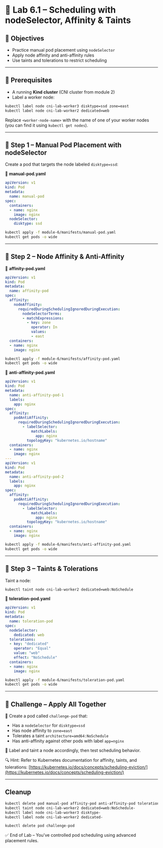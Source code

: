 # 🧪 Lab 6.1 – Scheduling with nodeSelector, Affinity & Taints

## 🎯 Objectives

* Practice manual pod placement using `nodeSelector`
* Apply node affinity and anti-affinity rules
* Use taints and tolerations to restrict scheduling

---

## 🔧 Prerequisites

* A running **Kind cluster** (CNI cluster from module 2)
* Label a worker node:

```bash
kubectl label node cni-lab-worker3 disktype=ssd zone=east
kubectl label node cni-lab-worker2 dedicated=web
```

  Replace `<worker-node-name>` with the name of one of your worker nodes (you can find it using `kubectl get nodes`).

---

## 📍 Step 1 – Manual Pod Placement with nodeSelector

Create a pod that targets the node labeled `disktype=ssd`:

📄 **manual-pod.yaml**

```yaml
apiVersion: v1
kind: Pod
metadata:
  name: manual-pod
spec:
  containers:
  - name: nginx
    image: nginx
  nodeSelector:
    disktype: ssd
```

```bash
kubectl apply -f module-6/manifests/manual-pod.yaml
kubectl get pods -o wide
```

---

## 🧲 Step 2 – Node Affinity & Anti-Affinity

📄 **affinity-pod.yaml**

```yaml
apiVersion: v1
kind: Pod
metadata:
  name: affinity-pod
spec:
  affinity:
    nodeAffinity:
      requiredDuringSchedulingIgnoredDuringExecution:
        nodeSelectorTerms:
        - matchExpressions:
          - key: zone
            operator: In
            values:
            - east
  containers:
  - name: nginx
    image: nginx
```

```bash
kubectl apply -f module-6/manifests/affinity-pod.yaml
kubectl get pods -o wide
```

📄 **anti-affinity-pod.yaml**

```yaml
apiVersion: v1
kind: Pod
metadata:
  name: anti-affinity-pod-1
  labels:
    app: nginx
spec:
  affinity:
    podAntiAffinity:
      requiredDuringSchedulingIgnoredDuringExecution:
        - labelSelector:
            matchLabels:
              app: nginx
          topologyKey: "kubernetes.io/hostname"
  containers:
  - name: nginx
    image: nginx
---
apiVersion: v1
kind: Pod
metadata:
  name: anti-affinity-pod-2
  labels:
    app: nginx
spec:
  affinity:
    podAntiAffinity:
      requiredDuringSchedulingIgnoredDuringExecution:
        - labelSelector:
            matchLabels:
              app: nginx
          topologyKey: "kubernetes.io/hostname"
  containers:
  - name: nginx
    image: nginx
```

```bash
kubectl apply -f module-6/manifests/anti-affinity-pod.yaml
kubectl get pods -o wide
```

---

## 🚫 Step 3 – Taints & Tolerations

Taint a node:

```bash
kubectl taint node cni-lab-worker2 dedicated=web:NoSchedule
```

📄 **toleration-pod.yaml**

```yaml
apiVersion: v1
kind: Pod
metadata:
  name: toleration-pod
spec:
  nodeSelector:
    dedicated: web
  tolerations:
  - key: "dedicated"
    operator: "Equal"
    value: "web"
    effect: "NoSchedule"
  containers:
  - name: nginx
    image: nginx
```

```bash
kubectl apply -f module-6/manifests/toleration-pod.yaml
kubectl get pods -o wide
```

---

## 🧠 Challenge – Apply All Together

🔹 Create a pod called `challenge-pod` that:

* Has a `nodeSelector` for `disktype=ssd`
* Has node affinity to `zone=east`
* Tolerates a taint `architecture=amd64:NoSchedule`
* Has anti-affinity against other pods with label `app=nginx`

🔸 Label and taint a node accordingly, then test scheduling behavior.


🔍 Hint: Refer to Kubernetes documentation for affinity, taints, and tolerations:
[https://kubernetes.io/docs/concepts/scheduling-eviction/](https://kubernetes.io/docs/concepts/scheduling-eviction/)

---

## Cleanup

```bash
kubectl delete pod manual-pod affinity-pod anti-affinity-pod toleration-pod
kubectl taint node cni-lab-worker2 dedicated=web:NoSchedule-
kubectl label node cni-lab-worker3 disktype-
kubectl label node cni-lab-worker2 dedicated-

kubectl delete pod challenge-pod
```

✅ End of Lab – You've controlled pod scheduling using advanced placement rules.
